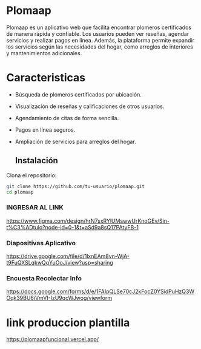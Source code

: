 # Plomaap #
Plomaap es un aplicativo web que facilita encontrar plomeros certificados de manera rápida y confiable. Los usuarios pueden ver reseñas, agendar servicios y realizar pagos en línea. Además, la plataforma permite expandir los servicios según las necesidades del hogar, como arreglos de interiores y mantenimientos adicionales.

# Caracteristicas 
- Búsqueda de plomeros certificados por ubicación.
- Visualización de reseñas y calificaciones de otros usuarios.
- Agendamiento de citas de forma sencilla.
- Pagos en línea seguros.
- Ampliación de servicios para arreglos del hogar.

  ## Instalación

Clona el repositorio:

```bash
git clone https://github.com/tu-usuario/plomaap.git
cd plomaap

```
### INGRESAR AL LINK ###
https://www.figma.com/design/hrN7sxRYlUMswwUrKnoGEv/Sin-t%C3%ADtulo?node-id=0-1&t=aSd9a8sQ17PAtyFB-1

### Diapositivas Aplicativo ###
https://drive.google.com/file/d/1lxnEAm8vn-WjA-t9FuQXSLqkwQqYuOoJ/view?usp=sharing

### Encuesta Recolectar Info ###
https://docs.google.com/forms/d/e/1FAIpQLSe70cJ2kFocZ0YSidPuHzQ3WOqk39BU6iVmVI-IzU9qcWJwog/viewform

# link produccion plantilla
https://plomaapfuncional.vercel.app/
